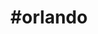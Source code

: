 ---
title: "#orlando"
hashtag: "orlando"
tags:
  - Cities I have visited
  - Cities I have worked in
---